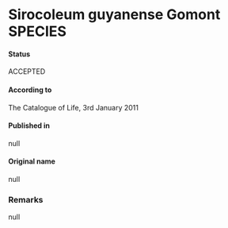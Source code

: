 # Sirocoleum guyanense Gomont SPECIES

#### Status
ACCEPTED

#### According to
The Catalogue of Life, 3rd January 2011

#### Published in
null

#### Original name
null

### Remarks
null
